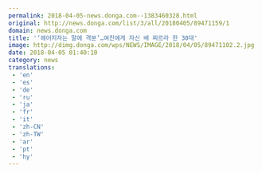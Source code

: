 ```yaml
---
permalink: 2018-04-05-news.donga.com--1383460328.html
original: http://news.donga.com/list/3/all/20180405/89471159/1
domain: news.donga.com
title: '‘헤어지자는 말에 격분’…여친에게 자신 배 찌르라 한 30대'
image: http://dimg.donga.com/wps/NEWS/IMAGE/2018/04/05/89471102.2.jpg
date: 2018-04-05 01:40:10
category: news
translations: 
 - 'en'
 - 'es'
 - 'de'
 - 'ru'
 - 'ja'
 - 'fr'
 - 'it'
 - 'zh-CN'
 - 'zh-TW'
 - 'ar'
 - 'pt'
 - 'hy'
---
```


